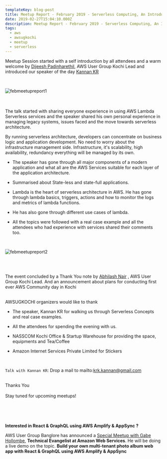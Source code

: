 ```yaml
---
templateKey: blog-post
title: Meetup Report - February 2019 - Serverless Computing, An Introduction
date: 2019-02-27T15:04:10.000Z
description: Meetup Report - February 2019 - Serverless Computing, An Introduction
tags:
  - aws
  - awsugkochi
  - meetup
  - serverless
---
```




Meetup Session started with a self introduction by all attendees and a warm welcome by [Dijeesh Padinharethil](https://www.linkedin.com/in/dijeesh-padinharethil), AWS User Group Kochi Lead and introduced our speaker of the day [Kannan KR](https://www.linkedin.com/in/krkannan1729/)

<br>

![febmeetupreport1](/img/awsugkochi-meetup-feb-2019-01.jpg) 

<br><br>
The talk started with sharing everyone experience in using AWS Lambda Serverless services and the speaker shared his own personal experience in managing legacy systems, issues faced and the move towards serverless architecture.


By running serverless architecture, developers can concentrate on business logic and application development. No need to worry about the infrastructure management side.  Infrastructure, it's scalability, high availability, redundancy everything will be managed by its own.

- The speaker has gone through all major components of a modern application and what all are the AWS Services suitable for each layer of the application architecture. 

- Summarised about State-less and state-full applications.

- Lambda is the heart of serverless architecture in AWS. He has gone through lambda basics, triggers, actions and how to monitor the logs and metrics of lambda functions. 

- He has also gone through different use cases of lambda.

- All the topics were followed with a real case example and all the attendees who had experience with services shared their comments too. 

<br>

![febmeetupreport2](/img/awsugkochi-meetup-feb-2019-02.jpg)

<br><br>

The event concluded by a Thank You note by [Abhilash Nair](https://www.linkedin.com/in/hiabhilash/) , AWS User Group Kochi Lead. And an announcement about plans for conducting first ever AWS Community day in Kochi


<br>
AWSUGKOCHI organizers would like to thank

- The speaker, Kannan KR for walking us through Serverless Concepts and real case examples.

- All the attendees for spending the evening with us.

- NASSCOM Kochi Office & Startup Warehouse for providing the space, equipments and Tea/Coffee 

- Amazon Internet Services Private Limited for Stickers  

<br>

`Talk with Kannan KR`: Drop a mail to mailto:krk.kannan@gmail.com 



<br>
Thanks You
<br>
<br>
Stay tuned for upcoming meetups! 

<br><br><br>


**Interested in React & GraphQL using AWS Amplify & AppSync  ?**

AWS User Group Banglore has announced a [Special Meetup with Gabe Hollombe](https://www.awsugblr.in/blog/2019-02-27-special-meetup-with-gabe-hollombe/), **Technical Evangelist at Amazon Web Services**. He will be doing a live demo on the topic. **Build your own multi-tenant photo album web app with React & GraphQL using AWS Amplify & AppSync**
